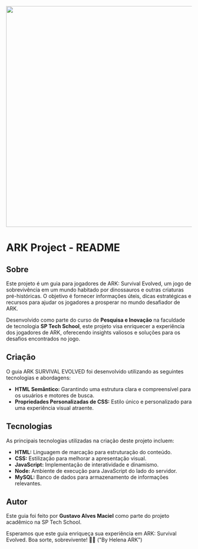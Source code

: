 <img src="https://images.squarespace-cdn.com/content/v1/5cccefd8d7819e71077539c8/1591731681315-CTT53UTPLS81VZOAY0PY/ARK_LockDown.gif" width="600px">

# ARK Project - README

## Sobre
Este projeto é um guia para jogadores de ARK: Survival Evolved, um jogo de sobrevivência em um mundo habitado por dinossauros e outras criaturas pré-históricas. O objetivo é fornecer informações úteis, dicas estratégicas e recursos para ajudar os jogadores a prosperar no mundo desafiador de ARK.

Desenvolvido como parte do curso de **Pesquisa e Inovação** na faculdade de tecnologia **SP Tech School**, este projeto visa enriquecer a experiência dos jogadores de ARK, oferecendo insights valiosos e soluções para os desafios encontrados no jogo.

## Criação
O guia ARK SURVIVAL EVOLVED foi desenvolvido utilizando as seguintes tecnologias e abordagens:

- **HTML Semântico:** Garantindo uma estrutura clara e compreensível para os usuários e motores de busca.
- **Propriedades Personalizadas de CSS:** Estilo único e personalizado para uma experiência visual atraente.

## Tecnologias
As principais tecnologias utilizadas na criação deste projeto incluem:

- **HTML:** Linguagem de marcação para estruturação do conteúdo.
- **CSS:** Estilização para melhorar a apresentação visual.
- **JavaScript:** Implementação de interatividade e dinamismo.
- **Node:** Ambiente de execução para JavaScript do lado do servidor.
- **MySQL:** Banco de dados para armazenamento de informações relevantes.

## Autor
Este guia foi feito por **Gustavo Alves Maciel** como parte do projeto acadêmico na SP Tech School.

Esperamos que este guia enriqueça sua experiência em ARK: Survival Evolved. Boa sorte, sobrevivente! 🦖🌋 ("By Helena ARK")
